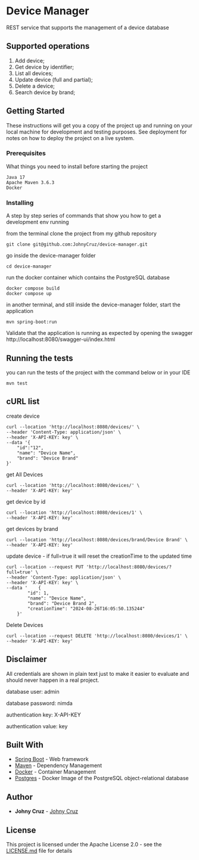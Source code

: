 
# Device Manager

REST service that supports the management of a device database

## Supported operations
1. Add device;
2. Get device by identifier;
3. List all devices;
4. Update device (full and partial);
5. Delete a device;
6. Search device by brand;

## Getting Started

These instructions will get you a copy of the project up and running on your local machine for development and testing purposes. See deployment for notes on how to deploy the project on a live system.

### Prerequisites

What things you need to install before starting the project

```
Java 17
Apache Maven 3.6.3
Docker
```

### Installing

A step by step series of commands that show you how to get a development env running

from the terminal clone the project from my github repository

```
git clone git@github.com:JohnyCruz/device-manager.git
```
go inside the device-manager folder

```
cd device-manager
```
run the docker container which contains the PostgreSQL database

```
docker compose build
docker compose up
```
in another terminal, and still inside the device-manager folder, start the application 

```
mvn spring-boot:run
```

Validate that the application is running as expected by opening the swagger http://localhost:8080/swagger-ui/index.html

## Running the tests

you can run the tests of the project with the command below or in your IDE

```
mvn test
```

## cURL list

create device
```
curl --location 'http://localhost:8080/devices/' \
--header 'Content-Type: application/json' \
--header 'X-API-KEY: key' \
--data '{
    "id":"12",
    "name": "Device Name",
    "brand": "Device Brand"
}'
```

get All Devices
```
curl --location 'http://localhost:8080/devices/' \
--header 'X-API-KEY: key'
```


get device by id
```
curl --location 'http://localhost:8080/devices/1' \
--header 'X-API-KEY: key'
```

get devices by brand
```
curl --location 'http://localhost:8080/devices/brand/Device Brand' \
--header 'X-API-KEY: key'
```

update device - if full=true it will reset the creationTime to the updated time
```
curl --location --request PUT 'http://localhost:8080/devices/?full=true' \
--header 'Content-Type: application/json' \
--header 'X-API-KEY: key' \
--data '    {
        "id": 1,
        "name": "Device Name",
        "brand": "Device Brand 2",
        "creationTime": "2024-08-26T16:05:50.135244"
    }'
```

Delete Devices
```
curl --location --request DELETE 'http://localhost:8080/devices/1' \
--header 'X-API-KEY: key'
```

## Disclaimer

All credentials are shown in plain text just to make it easier to evaluate and should never happen in a real project.

database user: admin

database password: nimda

authentication key: X-API-KEY

authentication value: key

## Built With

* [Spring Boot](https://spring.io/projects/spring-boot) - Web framework
* [Maven](https://maven.apache.org/) - Dependency Management
* [Docker](https://www.docker.com/) - Container Management
* [Postgres](https://maven.apache.org/) - Docker Image of the PostgreSQL object-relational database 

## Author

* **Johny Cruz** - [Johny Cruz](https://www.linkedin.com/in/johnycruz/)

## License

This project is licensed under the Apache License 2.0 - see the [LICENSE.md](LICENSE.md) file for details